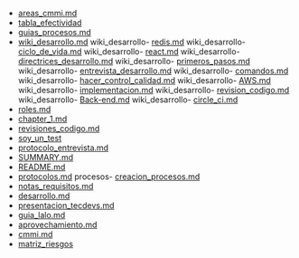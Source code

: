 - [areas_cmmi.md](./areas_cmmi.md)
- [tabla_efectividad](./tabla_efectividad)
- [guias_procesos.md](./guias_procesos.md)
- [wiki_desarrollo.md](./wiki_desarrollo.md)
wiki_desarrollo- [redis.md](./wiki_desarrollo/redis.md)
wiki_desarrollo- [ciclo_de_vida.md](./wiki_desarrollo/ciclo_de_vida.md)
wiki_desarrollo- [react.md](./wiki_desarrollo/react.md)
wiki_desarrollo- [directrices_desarrollo.md](./wiki_desarrollo/directrices_desarrollo.md)
wiki_desarrollo- [primeros_pasos.md](./wiki_desarrollo/primeros_pasos.md)
wiki_desarrollo- [entrevista_desarrollo.md](./wiki_desarrollo/entrevista_desarrollo.md)
wiki_desarrollo- [comandos.md](./wiki_desarrollo/comandos.md)
wiki_desarrollo- [hacer_control_calidad.md](./wiki_desarrollo/hacer_control_calidad.md)
wiki_desarrollo- [AWS.md](./wiki_desarrollo/AWS.md)
wiki_desarrollo- [implementacion.md](./wiki_desarrollo/implementacion.md)
wiki_desarrollo- [revision_codigo.md](./wiki_desarrollo/revision_codigo.md)
wiki_desarrollo- [Back-end.md](./wiki_desarrollo/Back-end.md)
wiki_desarrollo- [circle_ci.md](./wiki_desarrollo/circle_ci.md)
- [roles.md](./roles.md)
- [chapter_1.md](./chapter_1.md)
- [revisiones_codigo.md](./revisiones_codigo.md)
- [soy_un_test](./soy_un_test)
- [protocolo_entrevista.md](./protocolo_entrevista.md)
- [SUMMARY.md](./SUMMARY.md)
- [README.md](./README.md)
- [protocolos.md](./protocolos.md)
procesos- [creacion_procesos.md](./procesos/creacion_procesos.md)
- [notas_requisitos.md](./notas_requisitos.md)
- [desarrollo.md](./desarrollo.md)
- [presentacion_tecdevs.md](./presentacion_tecdevs.md)
- [guia_lalo.md](./guia_lalo.md)
- [aprovechamiento.md](./aprovechamiento.md)
- [cmmi.md](./cmmi.md)
- [matriz_riesgos](./matriz_riesgos)
